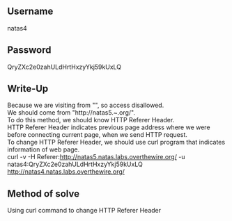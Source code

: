 ## Username
natas4

## Password
QryZXc2e0zahULdHrtHxzyYkj59kUxLQ

## Write-Up
Because we are visiting from "", so access disallowed.  
We should come from "http://natas5.~.org/".  
To do this method, we should know HTTP Referer Header.  
HTTP Referer Header indicates previous page address where we were before connecting current page, when we send HTTP request.  
To change HTTP Referer Header, we should use curl program that indicates information of web page.  
curl -v -H Referer:http://natas5.natas.labs.overthewire.org/ -u natas4:QryZXc2e0zahULdHrtHxzyYkj59kUxLQ http://natas4.natas.labs.overthewire.org/  

## Method of solve
Using curl command to change HTTP Referer Header
